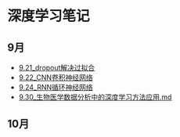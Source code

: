 # 深度学习笔记
## 9月
- [9.21_dropout解决过拟合](September/9.21_dropout解决过拟合.md)
- [9.22_CNN卷积神经网络](September/9.22_CNN卷积神经网络.md)
- [9.24_RNN循环神经网络](September/9.24_RNN循环神经网络.md)
- [9.30_生物医学数据分析中的深度学习方法应用.md](September/9.30_生物医学数据分析中的深度学习方法应用.md)

## 10月